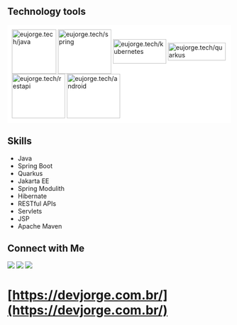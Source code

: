 
## Technology tools
<div style="display: inline-block; background-color: white; padding: 10px;">
   <img align="center" alt="eujorge.tech/java" height="100" width="100" src="https://cdn-icons-png.flaticon.com/512/1183/1183669.png">
   <img align="center" alt="eujorge.tech/spring" height="100" width="120" src="https://miro.medium.com/v2/resize:fit:1100/0*5FEJ7emIEAxZRCQF">
   <img align="center" alt="eujorge.tech/kubernetes" height="55" width="120" src="https://media.licdn.com/dms/image/C4D12AQFzGiVjb94Pxg/article-cover_image-shrink_720_1280/0/1635316789230?e=2147483647&v=beta&t=TxZlzlC-NsseBsUPVIEs9a7GB4wTzmz0iw9qdrjNI18">
   <img align="center" alt="eujorge.tech/quarkus" height="40" width="130" src="https://upload.wikimedia.org/wikipedia/commons/thumb/8/83/Quarkus-logo.svg/2560px-Quarkus-logo.svg.png">
   <img align="center" alt="eujorge.tech/restapi" height="100" width="120" src="https://keenethics.com/wp-content/uploads/2022/01/rest-api-1.svg">
   <img align="center" alt="eujorge.tech/android" height="100" width="120" src="https://logodownload.org/wp-content/uploads/2015/05/android-logo-1-2.png">
</div>


  ## Skills
- Java
- Spring Boot
- Quarkus
- Jakarta EE
- Spring Modulith
- Hibernate
- RESTful APIs
- Servlets
- JSP
- Apache Maven
 
## Connect with Me

<div> 
  <a href="https://www.instagram.com/eujorge.tech" target="_blank"><img src="https://img.shields.io/badge/-Instagram-%23E4405F?style=for-the-badge&logo=instagram&logoColor=white" target="_blank"></a>
  <a href="https://www.linkedin.com/in/jorgeloliveira/" target="_blank"><img src="https://img.shields.io/badge/-LinkedIn-%230077B5?style=for-the-badge&logo=linkedin&logoColor=white" target="_blank"></a>
  <a href="mailto:softwareeujorge.tech@gmail.com"><img src="https://img.shields.io/badge/-Gmail-%23333?style=for-the-badge&logo=gmail&logoColor=white" target="_blank"></a>
</div>

# [https://devjorge.com.br/](https://devjorge.com.br/)




